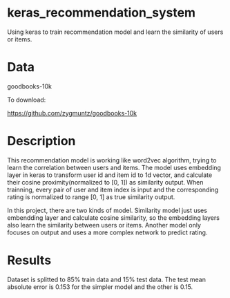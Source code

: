 # keras_recommendation_system
Using keras to train recommendation model and learn the similarity of users or items.


# Data
goodbooks-10k

To download:

https://github.com/zygmuntz/goodbooks-10k


# Description
This recommendation model is working like word2vec algorithm, trying to learn the correlation between users and items. The model uses embedding layer in keras to transform user id and item id to 1d vector, and calculate their cosine proximity(normalized to \[0, 1]) as similarity output. When trainning, every pair of user and item index is input and the corresponding rating is normalized to range \[0, 1] as true similarity output.

In this project, there are two kinds of model. Similarity model just uses embendding layer and calculate cosine similarity, so the embedding layers also learn the similarity between users or items. Another model only focuses on output and uses a more complex network to predict rating.

# Results
Dataset is splitted to 85% train data and 15% test data. The test mean absolute error is 0.153 for the simpler model and the other is 0.15.

